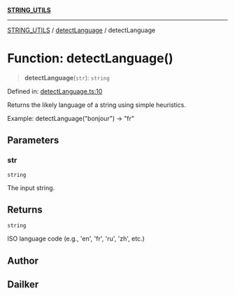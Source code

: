 [**STRING_UTILS**](../../README.md)

***

[STRING_UTILS](../../README.md) / [detectLanguage](../README.md) / detectLanguage

# Function: detectLanguage()

> **detectLanguage**(`str`): `string`

Defined in: [detectLanguage.ts:10](https://github.com/dailker/everyutil/blob/8aea75a123d1c8f9816646c45d1769cd1efa4eac/src/string/detectLanguage.ts#L10)

Returns the likely language of a string using simple heuristics.

Example: detectLanguage("bonjour") → "fr"

## Parameters

### str

`string`

The input string.

## Returns

`string`

ISO language code (e.g., 'en', 'fr', 'ru', 'zh', etc.)

## Author

## Dailker
